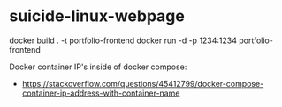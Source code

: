 # suicide-linux-webpage

docker build . -t portfolio-frontend
docker run -d -p 1234:1234 portfolio-frontend

Docker container IP's inside of docker compose:
 - https://stackoverflow.com/questions/45412799/docker-compose-container-ip-address-with-container-name